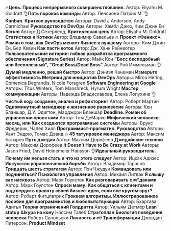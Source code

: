 🔥**Цель. Процесс непрерывного совершенствования.** Автор: Eliyahu M. Goldratt
👌**Пять пороков команды** Автор: Ленсиони Патрик М.
👌**Kanban. Краткое руководство** Авторы: David J Anderson, Andy Carmichael
**Руководство по DevOps** Авторы: Хамбл Джез, Ким Джин Ен
**Scrum** Автор: Д.Сезерленд,
**Критическая цепь** Автор: Eliyahu M. Goldratt
**Статистика и Котики** Автор: Владимир Савельев
🔥 **Проект «Феникс». Роман о том, как DevOps меняет бизнес к лучшему** Авторы: Ким Джин Ен, Бер Кевин
**Как пасти котов** Автор: Дж. Ханк Рейнвотер
**Пользовательские истории: гибкая разработка программного обеспечения (Signature Series)** Автор: Майк Кон
**"Босс бесподобный или бесполезный", "Great Boss/Dead Boss"** Автор: Рой Иммельман
👌**Думай медленно, решай быстро** Автор: Дэниэл Канеман
**Измерьте эффективность Метрики для инициатив DevOps** Авторы:  Mirco Hering, Domenica Degrandis, Nicole Forsgren
**Software Engineering at Google** Авторы: Titus Winters, Tom Manshreck, Hyrum Wright
**Мастер коммуникации** Авторы: Надежда Владиславова, Елена Лопухина
👌**Чистый код: создание, анализ и рефакторинг** Автор: Роберт Мартин
**Одноминутный менеджер и жизненное равновесие** Авторы: Кен Бланшар, Д.У. Эдигтон, Марджори Бланшар
**Deadline. Роман об управлении проектами** Автор: Том ДеМарко
**Мифический человеко-месяц, или Как создаются программные системы** Авторы: Брукс Фредерик, Чапел Хилл
**Программист-прагматик. Руководство** Авторы: Хант Эндрю, Томас Дэвид
🔥 **45 татуировок менеджера** Автор: Максим Батырев
**Путь джедая** Автор: Максим Дорофеев
**Джедайские техники** Автор: Максим Дорофеев
**It Doesn’t Have to Be Crazy at Work** Авторы: Jason Fried, David Heinemeier Hansson
👌**Идеальный руководитель. Почему им нельзя стать и что из этого следует** Автор: Ицхак Адизес
**Искусство управленческой борьбы** Автор: Владимир Тарасов
**Тридцать шесть стратагем** Автор: Пэн Чжудун
**Командовать или подчиняться? Психология управления** Автор: Михаил Литвак
**Я слышу вас насквозь** Автор: Марк Гоулстон
**Как разговаривать с м*даками** Автор: Марк Гоулстон
**Спроси маму: Как общаться с клиентами и подтвердить правоту своей бизнес-идеи, если все кругом врут?** Автор: Роберт Фитцпатрик
**Грокаем алгоритмы. Иллюстрированное пособие для программистов и любопытствующих** Автор: Бхаргава Адитья
**Теория ограничений Голдратта** Автор: Уильям Детмер
**Lean statup** 
**Шкура на кону** Нассим Талеб
**Стратоплан**
**Биология поведения человека** Роберт Сапольски
**Личность и её Трансформации** Джордан Питерсон.
**Product Mindset**
